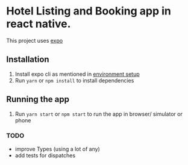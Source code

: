 # Hotel Listing and Booking app in react native.

This project uses [expo](https://expo.dev/) 

## Installation
1. Install expo cli as mentioned in [environment setup](https://reactnative.dev/docs/environment-setup)
2. Run `yarn` or `npm install` to install dependencies

## Running the app
1. Run `yarn start` or `npm start` to run the app in browser/ simulator or phone

### TODO
- improve Types (using a lot of any)
- add tests for dispatches